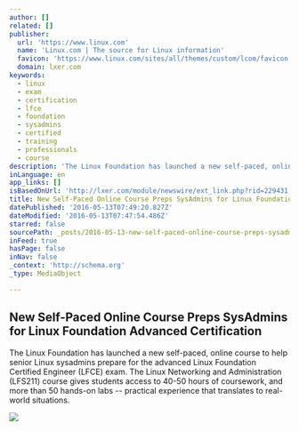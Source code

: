 ```yaml
---
author: []
related: []
publisher:
  url: 'https://www.linux.com'
  name: 'Linux.com | The source for Linux information'
  favicon: 'https://www.linux.com/sites/all/themes/custom/lcom/favicon.ico'
  domain: lxer.com
keywords:
  - linux
  - exam
  - certification
  - lfce
  - foundation
  - sysadmins
  - certified
  - training
  - professionals
  - course
description: 'The Linux Foundation has launched a new self-paced, online course to help senior Linux sysadmins prepare for the advanced Linux Foundation Certified Engineer (LFCE) exam. The Linux Networking and Administration (LFS211) course gives students access to 40-50 hours of coursework, and more than 50 hands-on labs -- practical experience that translates to real-world situations.'
inLanguage: en
app_links: []
isBasedOnUrl: 'http://lxer.com/module/newswire/ext_link.php?rid=229431'
title: New Self-Paced Online Course Preps SysAdmins for Linux Foundation Advanced Certification
datePublished: '2016-05-13T07:49:20.827Z'
dateModified: '2016-05-13T07:47:54.486Z'
starred: false
sourcePath: _posts/2016-05-13-new-self-paced-online-course-preps-sysadmins-for-linux-found.md
inFeed: true
hasPage: false
inNav: false
_context: 'http://schema.org'
_type: MediaObject

---
```

<article style=""><h1>New Self-Paced Online Course Preps SysAdmins for Linux Foundation Advanced Certification</h1><p>The Linux Foundation has launched a new self-paced, online course to help senior Linux sysadmins prepare for the advanced Linux Foundation Certified Engineer (LFCE) exam. The Linux Networking and Administration (LFS211) course gives students access to 40-50 hours of coursework, and more than 50 hands-on labs -- practical experience that translates to real-world situations.</p><img src="https://www.linux.com/sites/lcom/files/lfce-prep-course-blog.png" /></article>